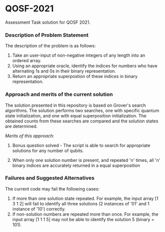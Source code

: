 # QOSF-2021
Assessment Task solution for QOSF 2021.

### Description of Problem Statement

The description of the problem is as follows:

1. Take an user-input of non-negative integers of any length into an ordered array. 
2. Using an appropriate oracle, identify the indices for numbers who have alternating 1s and 0s in their binary representation. 
3. Return an appropriate superpostion of these indices in binary representation.

### Approach and merits of the current solution

The solution presented in this repository is based on Grover's search algorithms. The solution performs two searches, one with specific quantum state initialization, and one with equal superposition initialization. The obtained counts from these searches are compared and the solution states are determined. 

_Merits of this approach_:

1. Bonus question solved - The script is able to search for appropriate solutions for any number of qubits. 

2. When only one solution number is present, and repeated 'n' times, all 'n' binary indices are accurately returned in a equal superposition

### Failures and Suggested Alternatives

The current code may fail the following cases:

1. If more than one solution state repeated. For example, the input array [1 3 1 2] will fail to identify all three solutions (2 instances of '01' and 1 instance of '10') correctly. 
2. If non-solution numbers are repeated more than once. For example, the input array [1 1 1 5] may not be able to identify the solution 5 (binary = 101).

